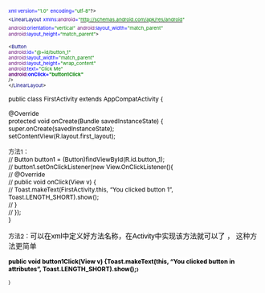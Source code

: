 <span style="color: rgb(0,0,255);background-color: rgb(255,255,255);font-size: 9.6px;">xml version=</span><span style="color: rgb(0,128,0);background-color: rgb(255,255,255);font-size: 9.6px;">"1.0"</span> <span style="color: rgb(0,0,255);background-color: rgb(255,255,255);font-size: 9.6px;">encoding=</span><span style="color: rgb(0,128,0);background-color: rgb(255,255,255);font-size: 9.6px;">"utf-8"</span><span style="color: rgb(0,0,0);background-color: rgb(255,255,255);font-size: 9.6px;">?></span>  
<span style="color: rgb(0,0,0);background-color: rgb(255,255,255);font-size: 9.6px;"><</span><span style="color: rgb(0,0,128);background-color: rgb(255,255,255);font-size: 9.6px;">LinearLayout</span> <span style="color: rgb(0,0,255);background-color: rgb(255,255,255);font-size: 9.6px;">xmlns:</span><span style="color: rgb(102,14,122);background-color: rgb(255,255,255);font-size: 9.6px;">android</span><span style="color: rgb(0,0,255);background-color: rgb(255,255,255);font-size: 9.6px;">=</span><span style="color: rgb(0,128,0);background-color: rgb(255,255,255);font-size: 9.6px;">"</span>[<span style="color: rgb(0,128,0);background-color: rgb(255,255,255);font-size: 9.6px;">http://schemas.android.com/apk/res/android</span>](http://schemas.android.com/apk/res/android)<span style="color: rgb(0,128,0);background-color: rgb(255,255,255);font-size: 9.6px;">"</span>  
<span style="color: rgb(102,14,122);background-color: rgb(255,255,255);font-size: 9.6px;">android</span><span style="color: rgb(0,0,255);background-color: rgb(255,255,255);font-size: 9.6px;">:orientation=</span><span style="color: rgb(0,128,0);background-color: rgb(255,255,255);font-size: 9.6px;">“vertical”</span> <span style="color: rgb(102,14,122);background-color: rgb(255,255,255);font-size: 9.6px;">android</span><span style="color: rgb(0,0,255);background-color: rgb(255,255,255);font-size: 9.6px;">:layout_width=</span><span style="color: rgb(0,128,0);background-color: rgb(255,255,255);font-size: 9.6px;">"match_parent"</span>  
<span style="color: rgb(102,14,122);background-color: rgb(255,255,255);font-size: 9.6px;">android</span><span style="color: rgb(0,0,255);background-color: rgb(255,255,255);font-size: 9.6px;">:layout_height=</span><span style="color: rgb(0,128,0);background-color: rgb(255,255,255);font-size: 9.6px;">“match_parent”</span><span style="color: rgb(0,0,0);background-color: rgb(255,255,255);font-size: 9.6px;">></span>

<span style="color: rgb(0,0,0);background-color: rgb(255,255,255);font-size: 9.6px;"><</span><span style="color: rgb(0,0,128);background-color: rgb(255,255,255);font-size: 9.6px;">Button</span>  
<span style="color: rgb(102,14,122);background-color: rgb(255,255,255);font-size: 9.6px;">android</span><span style="color: rgb(0,0,255);background-color: rgb(255,255,255);font-size: 9.6px;">:id=</span><span style="color: rgb(0,128,0);background-color: rgb(255,255,255);font-size: 9.6px;">"@+id/button_1"</span>  
<span style="color: rgb(102,14,122);background-color: rgb(255,255,255);font-size: 9.6px;">android</span><span style="color: rgb(0,0,255);background-color: rgb(255,255,255);font-size: 9.6px;">:layout_width=</span><span style="color: rgb(0,128,0);background-color: rgb(255,255,255);font-size: 9.6px;">"match_parent"</span>  
<span style="color: rgb(102,14,122);background-color: rgb(255,255,255);font-size: 9.6px;">android</span><span style="color: rgb(0,0,255);background-color: rgb(255,255,255);font-size: 9.6px;">:layout_height=</span><span style="color: rgb(0,128,0);background-color: rgb(255,255,255);font-size: 9.6px;">"wrap_content"</span>  
<span style="color: rgb(102,14,122);background-color: rgb(255,255,255);font-size: 9.6px;">android</span><span style="color: rgb(0,0,255);background-color: rgb(255,255,255);font-size: 9.6px;">:text=</span><span style="color: rgb(0,128,0);background-color: rgb(255,255,255);font-size: 9.6px;">"Click Me"</span>  
<span style="color: rgb(102,14,122);background-color: rgb(255,255,255);font-size: 9.6px;">**android**</span><span style="color: rgb(0,0,255);background-color: rgb(255,255,255);font-size: 9.6px;">**:onClick=**</span><span style="color: rgb(0,128,0);background-color: rgb(255,255,255);font-size: 9.6px;">**"button1Click"**</span>  
<span style="color: rgb(0,0,0);background-color: rgb(255,255,255);font-size: 9.6px;">/></span>  
<span style="color: rgb(0,0,0);background-color: rgb(255,255,255);font-size: 9.6px;"></</span><span style="color: rgb(0,0,128);background-color: rgb(255,255,255);font-size: 9.6px;">LinearLayout</span><span style="color: rgb(0,0,0);background-color: rgb(255,255,255);font-size: 9.6px;">></span>

<span style="color: rgb(0,0,0);background-color: rgb(255,255,255);font-size: 12px;">public class FirstActivity extends AppCompatActivity {</span>

<span style="color: rgb(0,0,0);background-color: rgb(255,255,255);font-size: 12px;">@Override</span>  
<span style="color: rgb(0,0,0);background-color: rgb(255,255,255);font-size: 12px;">protected void onCreate(Bundle savedInstanceState) {</span>  
<span style="color: rgb(0,0,0);background-color: rgb(255,255,255);font-size: 12px;">super.onCreate(savedInstanceState);</span>  
<span style="color: rgb(0,0,0);background-color: rgb(255,255,255);font-size: 12px;">setContentView(R.layout.first_layout);</span>

<span style="font-size: 12px;">方法1：</span>  
<span style="color: rgb(0,0,0);background-color: rgb(255,255,255);font-size: 12px;">// Button button1 = (Button)findViewById(R.id.button_1);</span>  
<span style="color: rgb(0,0,0);background-color: rgb(255,255,255);font-size: 12px;">// button1.setOnClickListener(new View.OnClickListener(){</span>  
<span style="color: rgb(0,0,0);background-color: rgb(255,255,255);font-size: 12px;">// @Override</span>  
<span style="color: rgb(0,0,0);background-color: rgb(255,255,255);font-size: 12px;">// public void onClick(View v) {</span>  
<span style="color: rgb(0,0,0);background-color: rgb(255,255,255);font-size: 12px;">// Toast.makeText(FirstActivity.this, “You clicked button 1”, Toast.LENGTH_SHORT).show();</span>  
<span style="color: rgb(0,0,0);background-color: rgb(255,255,255);font-size: 12px;">// }</span>  
<span style="color: rgb(0,0,0);background-color: rgb(255,255,255);font-size: 12px;">// });</span>  
<span style="color: rgb(0,0,0);background-color: rgb(255,255,255);font-size: 12px;">}</span>

<span style="color: rgb(0,0,0);background-color: rgb(255,255,255);font-size: 12px;">方法2：</span><span style="color: rgb(0,0,0);background-color: rgb(255,255,255);font-size: 14px;font-family: Arial;">可以在xml中定义好方法名称，在Activity中实现该方法就可以了</span> ， 这种方法更简单

<span style="color: rgb(0,0,0);background-color: rgb(255,255,255);font-size: 12px;">**public void button1Click(View v) {**</span><span style="color: rgb(0,0,0);background-color: rgb(255,255,255);font-size: 12px;">**Toast.makeText(this, “You clicked button in attributes”, Toast.LENGTH_SHORT).show();**</span><span style="color: rgb(0,0,0);background-color: rgb(255,255,255);font-size: 9.6px;">**}**</span>

<span style="color: rgb(0,0,0);background-color: rgb(255,255,255);font-size: 9.6px;">}</span>